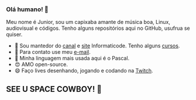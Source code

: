 ### Olá humano! 👋 
Meu nome é Junior, sou um capixaba amante de música boa, Linux, audiovisual e códigos. 
Tenho alguns repositórios aqui no GitHub, usufrua se quiser. 
- 🔭 Sou mantedor do [canal](https://www.youtube.com/informaticode) e [site](https://www.informaticode.com.br/) Informaticode. Tenho alguns [cursos](https://informaticode.store/). 
- 💬 Para contato use meu [e-mail](mailto:informaticode@gmail.com).
- :tiger: Minha linguagem mais usada aqui é o Pascal.  
- 😍 AMO open-source. 
- 😄 Faço lives desenhando, jogando e codando na [Twitch](https://www.twitch.tv/oisouojunior). 
## SEE U SPACE COWBOY! 👋 
